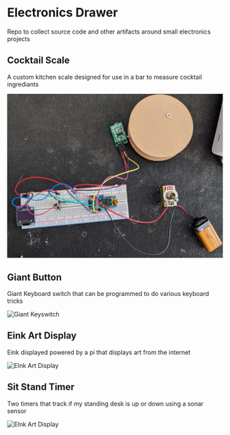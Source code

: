 # Electronics Drawer

Repo to collect source code and other artifacts around small electronics projects

## Cocktail Scale

A custom kitchen scale designed for use in a bar to measure cocktail ingrediants

![Scale Prototype](/cocktail_scale/prototype.jpg)

## Giant Button

Giant Keyboard switch that can be programmed to do various keyboard tricks

![Giant Keyswitch](/giant_button/button.jpg)

## Eink Art Display

Eink displayed powered by a pi that displays art from the internet

![EInk Art Display](/eink_art_display/example_image.jpg)

## Sit Stand Timer

Two timers that track if my standing desk is up or down using a sonar sensor

![EInk Art Display](/sitstanddesk/proto.jpg)